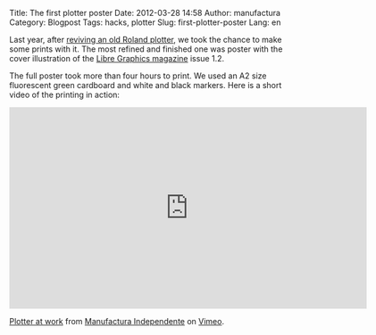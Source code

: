 Title: The first plotter poster
Date: 2012-03-28 14:58
Author: manufactura
Category: Blogpost
Tags: hacks, plotter
Slug: first-plotter-poster
Lang: en

Last year, after [reviving an old Roland
plotter](http://blog.manufacturaindependente.org/2011/03/scheming-and-plotting),
we took the chance to make some prints with it. The most refined and
finished one was poster with the cover illustration of the [Libre
Graphics magazine](http://libregraphicsmag.com) issue 1.2.

The full poster took more than four hours to print. We used an A2 size
fluorescent green cardboard and white and black markers. Here is a short
video of the printing in action:

<iframe src="http://player.vimeo.com/video/39161444?color=88aa00" width="640" height="362" frameborder="0"></iframe>

[Plotter at work](http://player.vimeo.com/video/39161444) from
[Manufactura Independente](http://vimeo.com/user6367848) on
[Vimeo](http://vimeo.com).

